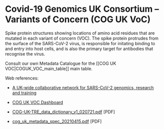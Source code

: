 # Covid-19 Genomics UK Consortium – Variants of Concern (COG UK VoC)

Spike protein structures showing locations of amino acid residues that are mutated in each variant of concern (VOC). The spike protein protrudes from the surface of the SARS-CoV-2 virus, is responsible for initating binding to and entry into host cells, and is also the primary target for antibodies that recognise the virus.

Consult our own Metadata Catalogue for the [[COG UK VOC|COGUK_VOC_main_table]] main table.


Web references:

*  [A UK-wide collaborative network for SARS-CoV-2 genomics, research and training](https://www.cogconsortium.uk/)

*  [COG UK VOC Dashboard](https://sars2.cvr.gla.ac.uk/cog-uk/)

* [COG-UK-TRE_data_dictionary_v1_020721.pdf](../datadict/COG-UK-TRE_data_dictionary_v1_020721.pdf) [PDF]

* [cog_uk_metadata_spec_20210415.pdf](../datadict/cog_uk_metadata_spec_20210415.pdf) [PDF]
